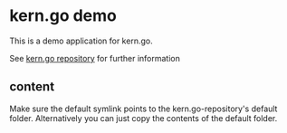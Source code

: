 # kern.go demo

This is a demo application for kern.go.

See [kern.go repository](https://github.com/GeraldWodni/kern.go) for further information

## content
Make sure the default symlink points to the kern.go-repository's default folder.
Alternatively you can just copy the contents of the default folder.
